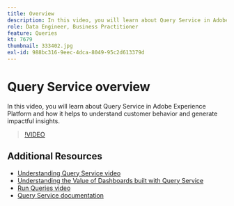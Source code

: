 ```yaml
---
title: Overview
description: In this video, you will learn about Query Service in Adobe Experience Platform and how it helps to understand customer behavior and generate impactful insights. 
role: Data Engineer, Business Practitioner
feature: Queries
kt: 7679
thumbnail: 333402.jpg
exl-id: 988bc316-9eec-4dca-8049-95c2d613379d
---
```

# Query Service overview

In this video, you will learn about Query Service in Adobe Experience Platform and how it helps to understand customer behavior and generate impactful insights. 

>[!VIDEO](https://video.tv.adobe.com/v/333402?quality=12&learn=on)

## Additional Resources

* [Understanding Query Service video](understanding-query-service.md)
* [Understanding the Value of Dashboards built with Query Service](understanding-the-value-of-dashboards-built-with-query-service.md)
* [Run Queries video](run-queries.md)
* [Query Service documentation](https://experienceleague.adobe.com/docs/experience-platform/query/home.html)
